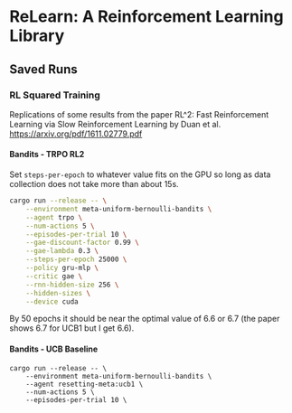 # ReLearn: A Reinforcement Learning Library

## Saved Runs
### RL Squared Training
Replications of some results from the paper
RL^2: Fast Reinforcement Learning via Slow Reinforcement Learning
by Duan et al. https://arxiv.org/pdf/1611.02779.pdf

#### Bandits - TRPO RL2
Set `steps-per-epoch` to whatever value fits on the GPU so long as data
collection does not take more than about 15s.
```sh
cargo run --release -- \
    --environment meta-uniform-bernoulli-bandits \
    --agent trpo \
    --num-actions 5 \
    --episodes-per-trial 10 \
    --gae-discount-factor 0.99 \
    --gae-lambda 0.3 \
    --steps-per-epoch 25000 \
    --policy gru-mlp \
    --critic gae \
    --rnn-hidden-size 256 \
    --hidden-sizes \
    --device cuda
```
By 50 epochs it should be near the optimal value of 6.6 or 6.7
(the paper shows 6.7 for UCB1 but I get 6.6).

#### Bandits - UCB Baseline
```
cargo run --release -- \
    --environment meta-uniform-bernoulli-bandits \
    --agent resetting-meta:ucb1 \
    --num-actions 5 \
    --episodes-per-trial 10 \
```

